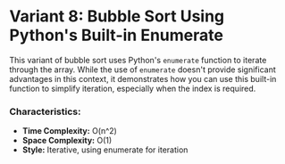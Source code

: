 # Variant 8: Bubble Sort Using Python's Built-in Enumerate

This variant of bubble sort uses Python's `enumerate` function to iterate through the array. While the use of `enumerate` doesn't provide significant advantages in this context, it demonstrates how you can use this built-in function to simplify iteration, especially when the index is required.

### Characteristics:
- **Time Complexity:** O(n^2)
- **Space Complexity:** O(1)
- **Style:** Iterative, using enumerate for iteration
